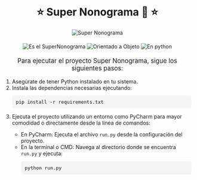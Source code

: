 <div style="text-align: center;">

# ⭐ Super Nonograma 🚀 ⭐

<img src="https://github.com/user-attachments/assets/6df42562-f7cd-48d4-979d-909bae98a71a" alt="Super Nonograma" />

<div style="margin: 20px 0;">
    <img src="https://img.shields.io/badge/Es%20el%20SuperNonograma-%F0%9F%92%AF-6fea6b" alt="Es el SuperNonograma" />
    <img src="https://img.shields.io/badge/Orientado%20a%20Objeto-%F0%9F%98%8E-60d8e8" alt="Orientado a Objeto" />
    <img src="https://img.shields.io/badge/En%20python-%F0%9F%90%8D-a45ce0" alt="En python" />
</div>

<p style="margin-top: 20px; font-size: 1.2em;">Para ejecutar el proyecto Super Nonograma, sigue los siguientes pasos:</p>

<ol style="text-align: left; font-size: 1em;">
    <li>Asegúrate de tener Python instalado en tu sistema.</li>
    <li>Instala las dependencias necesarias ejecutando:
        <pre style="background-color: #f4f4f4; padding: 10px; border-radius: 5px; font-size: 0.9em;">pip install -r requirements.txt</pre>
    </li>
    <li>Ejecuta el proyecto utilizando un entorno como PyCharm para mayor comodidad o directamente desde la línea de comandos:</li>
    <ul>
        <li>En PyCharm: Ejecuta el archivo <code>run.py</code> desde la configuración del proyecto.</li>
        <li>En la terminal o CMD: Navega al directorio donde se encuentra <code>run.py</code> y ejecuta:
            <pre style="background-color: #f4f4f4; padding: 10px; border-radius: 5px; font-size: 0.9em;">python run.py</pre>
        </li>
    </ul>
</ol>

</div>
